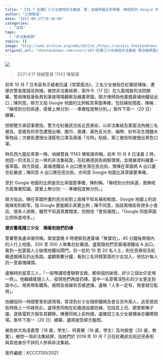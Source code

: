 ```yaml
---
title: "【10.7 紅磡】三少女被控非法集結　警：自繪草圖比例準確　睇唔到同 Google 地圖分別"
author: "立場報道"
date: "2021-09-17T18:36:00"
categories:
  - "法庭"
tags:
  - "非法集結罪"
topics: []
image: "http://web.archive.org/web/2021im_/https://assets.thestandnews.com/media/photos/241485787_4997400186942221_6502433467094421303_n.jpg"
original_url: "thestandnews.com/court/107-紅磡三少女被控非法集結-警自繪草圖比例準確-睇唔到同-google-地圖分別"
---
```

![](http://web.archive.org/web/2021im_/https://assets.thestandnews.com/media/photos/241485787_4997400186942221_6502433467094421303_n.jpg)
> 2021.9.17 偵緝警員 11143 陳智康

前年 10 月 7 日多區有示威者抗議《禁蒙面法》，三名少女被指在紅磡掟磚後，遭便衣警長尾隨及拘捕，被控非法集結罪，案件今（17 日）在九龍城裁判法院開審。警員陳智康負責到事發現場觀察及繪畫草圖，辯方律師指他畫錯黃埔地鐵站出口；陳同意。辯方又指 Google 地圖的比例較其草圖準確，包括橫街闊度，陳稱：「睇唔到分別係邊，感覺上無分別⋯⋯準確程度無分別。」案件下周一（20 日）續審。

控辯雙方承認事實指，警方在紅磡民兆街近民泰街，以非法集結及蒙面法拘捕三名被告。首被告的背包遭搜出帽、圍巾、風褸、黃色反光衣、繃帶、紗布及生理鹽水等物品；次被告遭搜出淺藍色口罩及兩張「光時」貼紙，第三被告則被搜出黑色口罩。

時任西九龍反黑第一隊、偵緝警員 11143 陳智康供稱，前年 10 月 8 日凌晨 2 時，他因一宗涉及三女一男的非法集結案，在紅磡德民街視察環境，並根據資料繪畫一張草圖。辯方質疑，黃埔港鐵站 A 出口應坐落在民兆街，惟陳在草圖將 A 出口畫在紅磡道；陳同意 A 出口應在民兆街，亦同意 Google 地圖比其草圖更準確。

至於 Google 地圖的比例是否比草圖更準確，陳則稱，「睇唔到分別係邊，我無呢方面專業知識，感覺上無分別⋯⋯準確程度無分別。」

辯方指出，陳在草圖所畫的民兆街對上兩條不知名橫街較闊，Google 地圖上的該兩條街則較窄，指 Google 更能顯示真實比例；陳不同意，指該兩條街有很多小食店、很多人排隊，雖然不知道真實闊度，但相信「會係幾闊」，「Google 同我草圖比例係差唔多。」

**便衣警尾隨三少女　稱看到她們扔磚**

警署警長盧卓康供稱，案發當晚 8 時便裝到達黃埔「聚寶坊」，45 分鐘後商場內的人行上地面，200 至 300 人聚集在紅磡道。盧尾隨他們至黃埔港鐵站 A 出口，看到一批蒙面人士破壞地鐵站閘門，另一批約 10 至 20 名人士，則在民泰街及紅磡道掘磚及扔出馬路。盧觀察數分鐘，看到三名同樣蒙面的少女加入，他估計每人扔一至兩塊磚頭。

盧稱特別留意三人，「一般嚟講唔會聯群去做，都係個別破壞，好少三個女仔走埋一齊」。他繼續尾隨三人，發現他們再度扔磚，當中一名穿著深色衫的少女更走到路中心，用索帶紮鐵馬。被問及視線有否被遮擋，盧稱「人多一定有，我會就位監視」。

他續指同一時間警車到達現場，穿深色衫少女隨即離開及會合另外兩人，逃至德民街時換上一件綠色衫。盧得悉同袍在紅磡道設置防線，包括其上司、總督察陳子雄，遂致電對方報告其觀察。陳著同袍上前拘捕，盧確認三名少女被捕後亦離開現場。案件下周一（20 日）續審，盧將接受辯方盤問。

被告依次為凌嘉慧（18 歲，學生）、柯善雅（18 歲，學生）及何紫瑩（20 歲，無業），被控一項非法集結罪，指她們於 2019 年 10 月 7 日在紅磡民兆街近民泰街與其他身份不詳的人參與非法集結。

案件編號：KCCC1130/2021